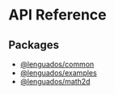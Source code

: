 # API Reference

## Packages

- [@lenguados/common](@lenguados/common/index.md)
- [@lenguados/examples](@lenguados/examples/index.md)
- [@lenguados/math2d](@lenguados/math2d/index.md)
